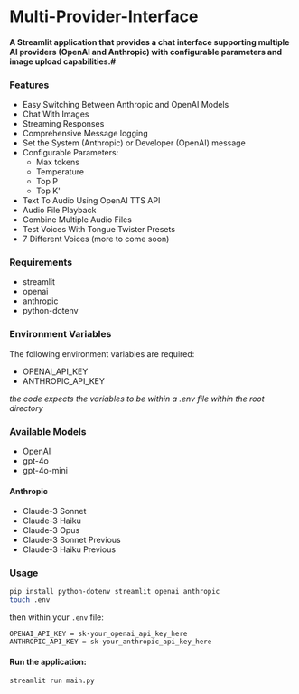 # Multi-Provider-Interface

#### A Streamlit application that provides a chat interface supporting multiple AI providers (OpenAI and Anthropic) with configurable parameters and image upload capabilities.#

### Features

- Easy Switching Between Anthropic and OpenAI Models
- Chat With Images
- Streaming Responses
- Comprehensive Message logging
- Set the System (Anthropic) or Developer (OpenAI) message
- Configurable Parameters:
  - Max tokens
  - Temperature
  - Top P
  - Top K'
- Text To Audio Using OpenAI TTS API
- Audio File Playback
- Combine Multiple Audio Files
- Test Voices With Tongue Twister Presets
- 7 Different Voices (more to come soon)

### Requirements

- streamlit
- openai
- anthropic
- python-dotenv

### Environment Variables

The following environment variables are required:

- OPENAI_API_KEY
- ANTHROPIC_API_KEY

*the code expects the variables to be within a .env file within the root directory*

### Available Models

- OpenAI
- gpt-4o
- gpt-4o-mini

#### Anthropic

- Claude-3 Sonnet
- Claude-3 Haiku
- Claude-3 Opus
- Claude-3 Sonnet Previous
- Claude-3 Haiku Previous

### Usage

```zsh
pip install python-dotenv streamlit openai anthropic
touch .env
```

then within your `.env` file:

```.env
OPENAI_API_KEY = sk-your_openai_api_key_here
ANTHROPIC_API_KEY = sk-your_anthropic_api_key_here
```

#### Run the application:

```zsh
streamlit run main.py
```